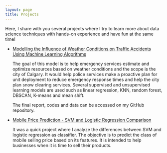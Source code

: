 ```yaml
---
layout: page
title: Projects
---
```


Here, I share with you several projects where I try to learn more about data science techniques with hands-on experience and have fun at the same time!

* [Modelling the Influence of Weather Conditions on Traffic Accidents Using Machine Learning Algorithms](https://github.com/lsantosq/Modelling-the-Influence-of-Weather-Conditions-on-Traffic-Accidents-Using-Machine-Learning-Algorithms)
   
   The goal of this model is to help emergency services estimate and optimize resources based on weather conditions and the scope is the city of Calgary. It would help police services make a proactive plan for unit deployment to reduce emergency response times and help the city plan snow clearing services. Several supervised and unsupervised learning models are used such as linear regression, KNN, random forest, DBSCAN, K-means and mean shift. 
   
   The final report, codes and data can be accessed on my GitHub repository.

* [Mobile Price Prediction - SVM and Logistic Regression Comparison](https://lsantosq.github.io/2020-07-10-Mobile-Price-Prediction-SVM-and-Logistic-Regression/)

    It was a quick project where I analyze the differences between SVM and logistic regression as classifier. The objective is to predict the class of mobile selling price based on its features. It is intended to help businesses when it is time to sell their products.
